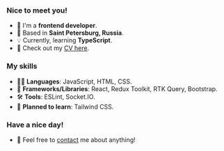 ### Nice to meet you!

- 👾 I'm a **frontend developer**.
- 🌌 Based in **Saint Petersburg, Russia**.
- 💡 Currently, learning **TypeScript**.
- 👀 Check out my [CV here](#).

### My skills

- 👩‍💻 **Languages**: JavaScript, HTML, CSS.
- 📗 **Frameworks/Libraries**: React, Redux Toolkit, RTK Query, Bootstrap.
- 🛠️ **Tools**: ESLint, Socket.IO.
- 📅 **Planned to learn**: Tailwind CSS.

### Have a nice day! 
- 📢 Feel free to [contact](sen98ia@gmail.com) me about anything!
